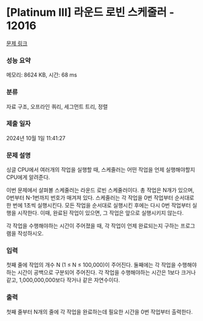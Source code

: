 # [Platinum III] 라운드 로빈 스케줄러 - 12016 

[문제 링크](https://www.acmicpc.net/problem/12016) 

### 성능 요약

메모리: 8624 KB, 시간: 68 ms

### 분류

자료 구조, 오프라인 쿼리, 세그먼트 트리, 정렬

### 제출 일자

2024년 10월 1일 11:41:27

### 문제 설명

<p>싱글 CPU에서 여러개의 작업을 실행할 때, 스케줄러는 어떤 작업을 언제 실행해야할지 CPU에게 알려준다.</p>

<p>이번 문제에서 살펴볼 스케줄러는 라운드 로빈 스케줄러이다. 총 작업은 N개가 있으며, 0번부터 N-1번까지 번호가 매겨져 있다. 스케줄러는 각 작업을 0번 작업부터 순서대로 한 번에 1초씩 실행시킨다. 모든 작업을 순서대로 실행시킨 후에는 다시 0번 작업부터 실행을 시작한다. 이때, 완료된 작업이 있으면, 그 작업은 앞으로 실행시키지 않는다.</p>

<p>각 작업을 수행해야하는 시간이 주어졌을 때, 각 작업이 언제 완료되는지 구하는 프로그램을 작성하시오.</p>

### 입력 

 <p>첫째 줄에 작업의 개수 N (1 ≤ N ≤ 100,000)이 주어진다. 둘째에는 각 작업을 수행해야하는 시간이 공백으로 구분되어 주어진다. 각 작업을 수행해야하는 시간은 1보다 크거나 같고, 1,000,000,000보다 작거나 같은 자연수이다.</p>

### 출력 

 <p>첫째 줄부터 N개의 줄에 각 작업을 완료하는데 필요한 시간을 0번 작업부터 출력한다.</p>

